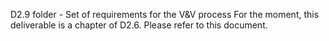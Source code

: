 D2.9 folder - Set of requirements for the V&V process
For the moment, this deliverable is a chapter of D2.6. Please refer to this document.
